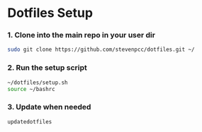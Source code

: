 # Dotfiles Setup

### 1. Clone into the main repo in your user dir

```bash
sudo git clone https://github.com/stevenpcc/dotfiles.git ~/
```

### 2. Run the setup script

```bash
~/dotfiles/setup.sh
source ~/bashrc
```

### 3. Update when needed

```bash
updatedotfiles
```
